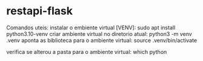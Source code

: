 # restapi-flask

Comandos uteis:
instalar o embiente virtual [VENV]: sudo apt install python3.10-venv
criar ambiente virtual no diretorio atual: python3 -m venv .venv
aponta as biblioteca para o ambiente virtual: source .venv/bin/activate

verifica se alterou a pasta para o ambiente virtual: which python

